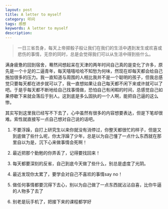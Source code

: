```yaml
---
layout: post
title: A letter to myself
category: 叩问
tags: 感想
keywords: A letter to myself
description: 
---
```



> 一日三省吾身，每天上帝掷骰子般让我们在我们的生活中遇到发生或欢喜或悲伤的事情，无奈的同时，总是会觉得我们可以从生活中得到些什么。


满身疲惫的回到宿舍，蓦然间想起呆在天津的两年时间自己真的是变化了许多，原先是一个十足的二逼青年，每天嘻嘻哈哈不知愁为何味，然现在却每天都会给自己施加很多的压力。我一直知道与周围的人相比我并不是一个聪明的孩子，但我总感觉只要每天都在进步就可以了，我一直想如果让自己每天都不闲下来或许就可以了吧。于是乎每天都不断地给自己找事情做，恐怕自己有闲暇的时间，总感觉自己如果停歇下来就会落后于别人。这到底是多么固执的一个人啊，能把自己逼的这么惨。

其实写到这里我已经写不下去了，心中虽然有很多的内容想要表达，但是下笔却很难。索性就直接写一点自己想对自己说的话吧。

1. 不要浮躁，自打上研究生以来你就没有消停过，你整天都很忙的样子，但是又到底做了些什么呢，你太浮躁了少年，总是以为自己懂了一点什么东西就在那里自以为是，沉下心来做事情会死啊！


2. 最近把那个勤勉的你弄丢了，记得要找回来！


3. 每天都要深刻的反省，自己到底今天做了些什么，别总是虚度了光阴。


4. 最近发现你太累了，要学会对自己不喜欢的事情say no！


5. 做任何事情都要沉得下去心，别以为自己做了一点东西就沾沾自喜，比你牛逼的人物多了去了


6. 别老是玩手机了，把接下来的课程都学好






